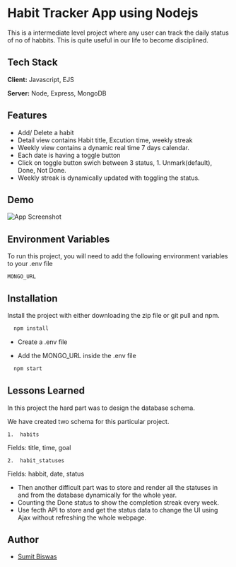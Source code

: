 
# Habit Tracker App using Nodejs
This is a intermediate level project where any user can track the daily status of no of habbits. This is quite useful in our life to become disciplined. 


## Tech Stack

**Client:** Javascript, EJS

**Server:** Node, Express, MongoDB


## Features

- Add/ Delete a habit
- Detail view contains Habit title, Excution time, weekly streak
- Weekly view contains a dynamic real time 7 days calendar.
- Each date is having a toggle button
- Click on toggle button swich between 3 status, 1. Unmark(default), Done, Not Done.
- Weekly streak is dynamically updated with toggling the status.




## Demo

![App Screenshot](https://media.giphy.com/media/v1.Y2lkPTc5MGI3NjExYmRuemIwbm44dXdlNHpod2Z5dHhzeWY2c25yNHlra2QzcXlsNWkzMCZlcD12MV9pbnRlcm5hbF9naWZfYnlfaWQmY3Q9Zw/iADBIe0iGM2HnreJAO/giphy.gif)


## Environment Variables

To run this project, you will need to add the following environment variables to your .env file

`MONGO_URL`



## Installation

Install the project with either downloading the zip file or git pull and npm.

```bash
  npm install  
```
- Create a .env file

- Add the MONGO_URL inside the .env file 
```bash
  npm start  
```

    
## Lessons Learned

In this project the hard part was to design the database schema. 

We have created two schema for this particular project.

    1.  habits
Fields: title, time, goal

    2.  habit_statuses

Fields: habbit, date, status

- Then another difficult part was to store and render all the statuses in and from the database dynamically for the whole year.
- Counting the Done status to show the completion streak every week.
- Use fecth API to store and get the status data to change the UI using Ajax without refreshing the whole webpage.

## Author

- [Sumit Biswas](https://github.com/sbsumitpro)


